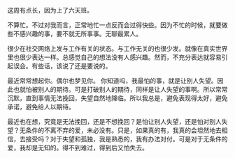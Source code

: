 这周有点长，因为上了六天班。

不算忙。不过对我而言，正常地忙一点反而会过得快些。因为不忙的时候，就要做些不感兴趣的事，要不就无所事事。无聊最累人。

很少在社交网络上发与工作有关的状态。与工作无关的也很少发。就像在真实世界里也很少表达一样。总感觉自己的想法没有人感兴趣。然而，不充分表达就容易引起误会。有些话，该说了还是要说的。

最近常常想起你。偶尔也梦见你。
你知道吗，我最怕的事，就是让别人失望。因此也就怕被别人的期待。可是打破别人的期待，同样是让人失望的事啊。所以常常沉默，直到事情无法挽回，失望自然地降临。所以我总是，避免表现得太好，避免承诺，避免给人以期待。

最近也在想，究竟是无法挽回，还是不想挽回？是怕让别人失望，还是怕对别人失望？无条件的不离不弃的爱，未必没有。只是，如果真的有，我真的会坦然地去相信，去接受吗？对于失望和孤独，我是熟悉的，我有办法对付。可是对于无条件的爱，我却是无知的。得不到难过，得到后又怕失去。
